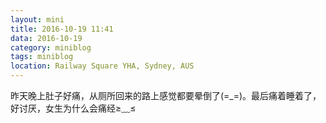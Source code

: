 ```yaml
---
layout: mini
title: 2016-10-19 11:41
data: 2016-10-19
category: miniblog
tags: miniblog
location: Railway Square YHA, Sydney, AUS
---
```

昨天晚上肚子好痛，从厕所回来的路上感觉都要晕倒了(=_=)。最后痛着睡着了，好讨厌，女生为什么会痛经≥﹏≤